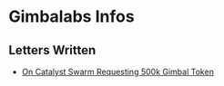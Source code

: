 # Gimbalabs Infos

## Letters Written
- [On Catalyst Swarm Requesting 500k Gimbal Token](/blockchain/cardano/gimbalabs/on-catalyst-swarm-rft-gimbal-token.md)
